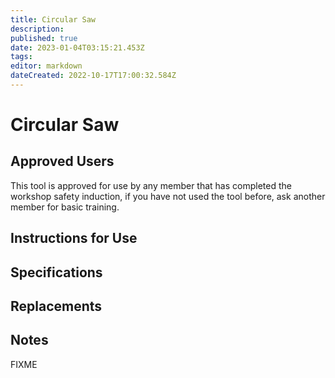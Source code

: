 ```yaml
---
title: Circular Saw
description: 
published: true
date: 2023-01-04T03:15:21.453Z
tags: 
editor: markdown
dateCreated: 2022-10-17T17:00:32.584Z
---
```


# Circular Saw

## Approved Users

This tool is approved for use by any member that has completed the workshop safety induction, if you have not used the tool before, ask another member for basic training.

## Instructions for Use

## Specifications

## Replacements

## Notes

FIXME
